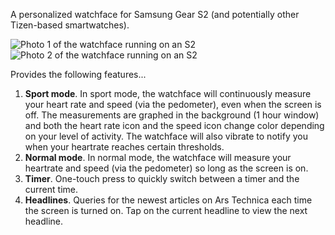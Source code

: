 A personalized watchface for Samsung Gear S2 (and potentially other Tizen-based smartwatches).

![Photo 1 of the watchface running on an S2](../gh-pages/pic1.jpg)
![Photo 2 of the watchface running on an S2](../gh-pages/pic2.jpg)

Provides the following features...

1. **Sport mode**. In sport mode, the watchface will continuously measure your heart rate and speed (via the pedometer), even when the screen is off. The measurements are graphed in the background (1 hour window) and both the heart rate icon and the speed icon change color depending on your level of activity. The watchface will also vibrate to notify you when your heartrate reaches certain thresholds.
1. **Normal mode**. In normal mode, the watchface will measure your heartrate and speed (via the pedometer) so long as the screen is on.
1. **Timer**. One-touch press to quickly switch between a timer and the current time.
1. **Headlines**. Queries for the newest articles on Ars Technica each time the screen is turned on. Tap on the current headline to view the next headline.
